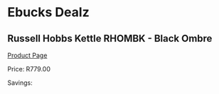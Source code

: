
# Ebucks Dealz
## Russell Hobbs Kettle RHOMBK - Black Ombre
[Product Page](https://www.ebucks.com/web/shop/productSelected.do?prodId=1155335449&catId=704985963)

Price: R779.00

Savings: 


	